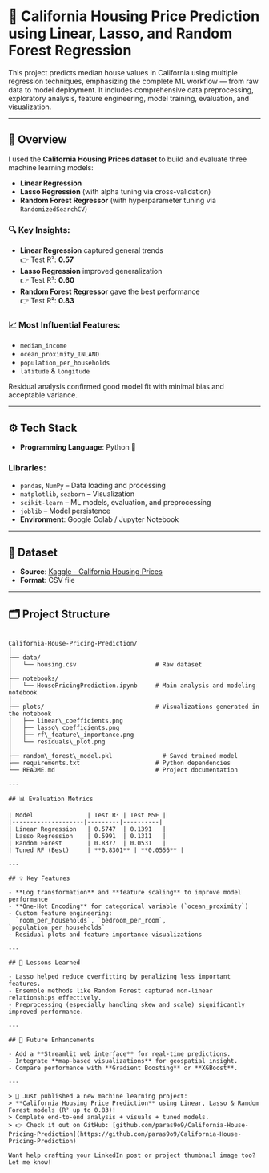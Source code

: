 # 🏡 California Housing Price Prediction using Linear, Lasso, and Random Forest Regression

This project predicts median house values in California using multiple regression techniques, emphasizing the complete ML workflow — from raw data to model deployment. It includes comprehensive data preprocessing, exploratory analysis, feature engineering, model training, evaluation, and visualization.

---

## 📌 Overview

I used the **California Housing Prices dataset** to build and evaluate three machine learning models:

- **Linear Regression**
- **Lasso Regression** (with alpha tuning via cross-validation)
- **Random Forest Regressor** (with hyperparameter tuning via `RandomizedSearchCV`)

### 🔍 Key Insights:

- **Linear Regression** captured general trends  
  👉 Test R²: **0.57**
- **Lasso Regression** improved generalization  
  👉 Test R²: **0.60**
- **Random Forest Regressor** gave the best performance  
  👉 Test R²: **0.83**

### 📈 Most Influential Features:

- `median_income`
- `ocean_proximity_INLAND`
- `population_per_households`
- `latitude` & `longitude`

Residual analysis confirmed good model fit with minimal bias and acceptable variance.

---

## ⚙️ Tech Stack

- **Programming Language**: Python 🐍

### Libraries:
- `pandas`, `NumPy` – Data loading and processing  
- `matplotlib`, `seaborn` – Visualization  
- `scikit-learn` – ML models, evaluation, and preprocessing  
- `joblib` – Model persistence  
- **Environment**: Google Colab / Jupyter Notebook

---

## 📂 Dataset

- **Source**: [Kaggle - California Housing Prices](https://www.kaggle.com/datasets/camnugent/california-housing-prices)
- **Format**: CSV file

---

## 🗂️ Project Structure

```

California-House-Pricing-Prediction/
│
├── data/
│   └── housing.csv                      # Raw dataset
│
├── notebooks/
│   └── HousePricingPrediction.ipynb     # Main analysis and modeling notebook
│
├── plots/                               # Visualizations generated in the notebook
│   ├── linear\_coefficients.png
│   ├── lasso\_coefficients.png
│   ├── rf\_feature\_importance.png
│   └── residuals\_plot.png
│
├── random\_forest\_model.pkl              # Saved trained model
├── requirements.txt                     # Python dependencies
└── README.md                            # Project documentation

---

## 📊 Evaluation Metrics

| Model               | Test R² | Test MSE |
|--------------------|---------|----------|
| Linear Regression   | 0.5747  | 0.1391   |
| Lasso Regression    | 0.5991  | 0.1311   |
| Random Forest       | 0.8377  | 0.0531   |
| Tuned RF (Best)     | **0.8301** | **0.0556** |

---

## 💡 Key Features

- **Log transformation** and **feature scaling** to improve model performance
- **One-Hot Encoding** for categorical variable (`ocean_proximity`)
- Custom feature engineering:  
  `room_per_households`, `bedroom_per_room`, `population_per_households`
- Residual plots and feature importance visualizations

---

## 🧠 Lessons Learned

- Lasso helped reduce overfitting by penalizing less important features.
- Ensemble methods like Random Forest captured non-linear relationships effectively.
- Preprocessing (especially handling skew and scale) significantly improved performance.

---

## 🚀 Future Enhancements

- Add a **Streamlit web interface** for real-time predictions.
- Integrate **map-based visualizations** for geospatial insight.
- Compare performance with **Gradient Boosting** or **XGBoost**.

---

> 🚀 Just published a new machine learning project:
> **California Housing Price Prediction** using Linear, Lasso & Random Forest models (R² up to 0.83)!
> Complete end-to-end analysis + visuals + tuned models.
> 👉 Check it out on GitHub: [github.com/paras9o9/California-House-Pricing-Prediction](https://github.com/paras9o9/California-House-Pricing-Prediction)

Want help crafting your LinkedIn post or project thumbnail image too? Let me know!
